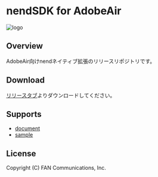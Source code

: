 # nendSDK for AdobeAir

![logo](https://user-images.githubusercontent.com/9563381/31269103-17daebce-aaba-11e7-9899-742435c4ef20.png)

## Overview

AdobeAir向けnendネイティブ拡張のリリースリポジトリです。

## Download

[リリースタブ](https://github.com/fan-ADN/nendSDK-AdobeAir-pub/releases)よりダウンロードしてください。

## Supports

* [document](https://github.com/fan-ADN/nendSDK-AdobeAir/wiki)
* [sample](https://github.com/fan-ADN/nendSDK-AdobeAir)

## License
Copyright (C) FAN Communications, Inc.
